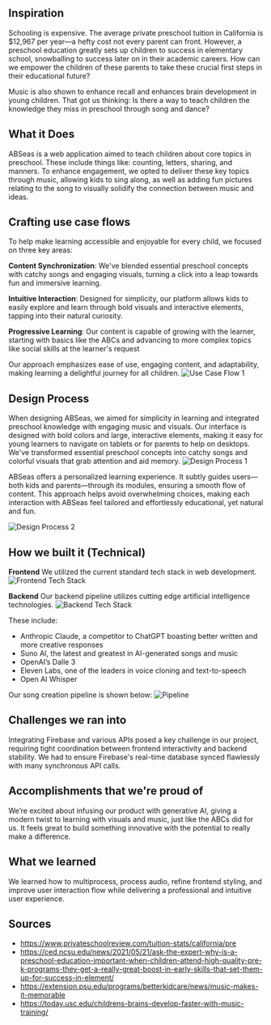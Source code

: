 ## Inspiration
Schooling is expensive. The average private preschool tuition in California is $12,967 per year—a hefty cost not every parent can front. However, a preschool education greatly sets up children to success in elementary school, snowballing to success later on in their academic careers. How can we empower the children of these parents to take these crucial first steps in their educational future?

Music is also shown to enhance recall and enhances brain development in young children. That got us thinking: Is there a way to teach children the knowledge they miss in preschool through song and dance?

## What it Does
ABSeas is a web application aimed to teach children about core topics in preschool. These include things like: counting, letters, sharing, and manners. To enhance engagement, we opted to deliver these key topics through music, allowing kids to sing along, as well as adding fun pictures relating to the song to visually solidify the connection between music and ideas.

## Crafting use case flows
To help make learning accessible and enjoyable for every child, we focused on three key areas:

**Content Synchronization**: We've blended essential preschool concepts with catchy songs and engaging visuals, turning a click into a leap towards fun and immersive learning.

**Intuitive Interaction**: Designed for simplicity, our platform allows kids to easily explore and learn through bold visuals and interactive elements, tapping into their natural curiosity.

**Progressive Learning**: Our content is capable of growing with the learner, starting with basics like the ABCs and advancing to more complex topics like social skills at the learner's request

Our approach emphasizes ease of use, engaging content, and adaptability, making learning a delightful journey for all children.
![Use Case Flow 1](https://github.com/IdkwhatImD0ing/ABSeas/assets/41877651/0c5db584-7f3c-4739-a82a-d71b4212de47)

## Design Process
When designing ABSeas, we aimed for simplicity in learning and integrated preschool knowledge with engaging music and visuals. Our interface is designed with bold colors and large, interactive elements, making it easy for young learners to navigate on tablets or for parents to help on desktops. We've transformed essential preschool concepts into catchy songs and colorful visuals that grab attention and aid memory.
![Design Process 1](https://github.com/IdkwhatImD0ing/ABSeas/assets/41877651/1af4d369-c219-43c1-b5b1-dc61a9e6a30d)

ABSeas offers a personalized learning experience. It subtly guides users—both kids and parents—through its modules, ensuring a smooth flow of content. This approach helps avoid overwhelming choices, making each interaction with ABSeas feel tailored and effortlessly educational, yet natural and fun.

![Design Process 2](https://github.com/IdkwhatImD0ing/ABSeas/assets/41877651/adf33887-713a-4ce7-914d-630d64d6e3a8)

## How we built it (Technical)
**Frontend**
We utilized the current standard tech stack in web development.
![Frontend Tech Stack](https://github.com/IdkwhatImD0ing/ABSeas/assets/41877651/a748b68c-58cb-400f-999d-8fbe1a8d0957)

**Backend**
Our backend pipeline utilizes cutting edge artificial intelligence technologies. 
![Backend Tech Stack](https://github.com/IdkwhatImD0ing/ABSeas/assets/41877651/6d19074e-036f-4285-8adf-aeb61216a621)

These include:
- Anthropic Claude, a competitor to ChatGPT boasting better written and more creative responses
- Suno AI, the latest and greatest in AI-generated songs and music
- OpenAI’s Dalle 3
- Eleven Labs, one of the leaders in voice cloning and text-to-speech
- Open AI Whisper

Our song creation pipeline is shown below:
![Pipeline](https://github.com/IdkwhatImD0ing/ABSeas/assets/41877651/e6895802-b1c0-4b75-b624-1e16586c5117)

## Challenges we ran into
Integrating Firebase and various APIs posed a key challenge in our project, requiring tight coordination between frontend interactivity and backend stability. We had to ensure Firebase's real-time database synced flawlessly with many synchronous API calls.

## Accomplishments that we're proud of
We’re excited about infusing our product with generative AI, giving a modern twist to learning with visuals and music, just like the ABCs did for us. It feels great to build something innovative with the potential to really make a difference.

## What we learned
We learned how to multiprocess, process audio, refine frontend styling, and improve user interaction flow while delivering a professional and intuitive user experience.

## Sources
* https://www.privateschoolreview.com/tuition-stats/california/pre
* https://ced.ncsu.edu/news/2021/05/21/ask-the-expert-why-is-a-preschool-education-important-when-children-attend-high-quality-pre-k-programs-they-get-a-really-great-boost-in-early-skills-that-set-them-up-for-success-in-element/
* https://extension.psu.edu/programs/betterkidcare/news/music-makes-it-memorable
* https://today.usc.edu/childrens-brains-develop-faster-with-music-training/
